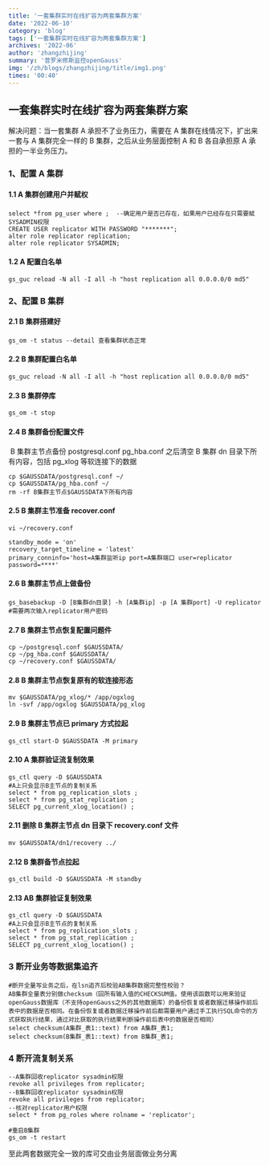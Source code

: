 ```yaml
---
title: '一套集群实时在线扩容为两套集群方案'
date: '2022-06-10'
category: 'blog'
tags: ['一套集群实时在线扩容为两套集群方案']
archives: '2022-06'
author: 'zhangzhijing'
summary: '普罗米修斯监控openGauss'
img: '/zh/blogs/zhangzhijing/title/img1.png'
times: '00:40'
---
```


## 一套集群实时在线扩容为两套集群方案

解决问题：当一套集群 A 承担不了业务压力，需要在 A 集群在线情况下，扩出来一套与 A 集群完全一样的 B 集群，之后从业务层面控制 A 和 B 各自承担原 A 承担的一半业务压力。

### 1、配置 A 集群

#### 1.1 A 集群创建用户并赋权

```
select *from pg_user where ;  --确定用户是否已存在，如果用户已经存在只需要赋SYSADMIN权限
CREATE USER replicator WITH PASSWORD "*******";
alter role replicator replication;
alter role replicator SYSADMIN;
```

#### 1.2 A 配置白名单

```shell
gs_guc reload -N all -I all -h "host replication all 0.0.0.0/0 md5"
```

### 2、配置 B 集群

#### 2.1 B 集群搭建好

```shell
gs_om -t status --detail 查看集群状态正常
```

#### 2.2 B 集群配置白名单

```shell
gs_guc reload -N all -I all -h "host replication all 0.0.0.0/0 md5"
```

#### 2.3 B 集群停库

```shell
gs_om -t stop
```

#### 2.4 B 集群备份配置文件

​ B 集群主节点备份 postgresql.conf pg_hba.conf 之后清空 B 集群 dn 目录下所有内容，包括 pg_xlog 等软连接下的数据

```shell
cp $GAUSSDATA/postgresql.conf ~/
cp $GAUSSDATA/pg_hba.conf ~/
rm -rf B集群主节点$GAUSSDATA下所有内容
```

#### 2.5 B 集群主节准备 recover.conf

```shell
vi ~/recovery.conf

standby_mode = 'on'
recovery_target_timeline = 'latest'
primary_conninfo='host=A集群监听ip port=A集群端口 user=replicator password=****'
```

#### 2.6 B 集群主节点上做备份

```shell
gs_basebackup -D [B集群dn目录] -h [A集群ip] -p [A 集群port] -U replicator
#需要两次输入replicator用户密码
```

#### 2.7 B 集群主节点恢复配置问题件

```shell
cp ~/postgresql.conf $GAUSSDATA/
cp ~/pg_hba.conf $GAUSSDATA/
cp ~/recovery.conf $GAUSSDATA/
```

#### 2.8 B 集群主节点恢复原有的软连接形态

```shell
mv $GAUSSDATA/pg_xlog/* /app/ogxlog
ln -svf /app/ogxlog $GAUSSDATA/pg_xlog
```

#### 2.9 B 集群主节点已 primary 方式拉起

```
gs_ctl start-D $GAUSSDATA -M primary
```

#### 2.10 A 集群验证流复制效果

```
gs_ctl query -D $GAUSSDATA
#A上只会显示B主节点的复制关系
select * from pg_replication_slots ;
select * from pg_stat_replication ;
SELECT pg_current_xlog_location() ;
```

#### 2.11 删除 B 集群主节点 dn 目录下 recovery.conf 文件

```shell
mv $GAUSSDATA/dn1/recovery ../
```

#### 2.12 B 集群备节点拉起

```shell
gs_ctl build -D $GAUSSDATA -M standby
```

#### 2.13 AB 集群验证复制效果

```
gs_ctl query -D $GAUSSDATA
#A上只会显示B主节点的复制关系
select * from pg_replication_slots ;
select * from pg_stat_replication ;
SELECT pg_current_xlog_location() ;
```

### 3 断开业务等数据集追齐

```
#断开全量写业务之后，在lsn追齐后校验AB集群数据完整性校验？
AB集群全量表分别做checksum（回所有输入值的CHECKSUM值。使用该函数可以用来验证openGauss数据库（不支持openGauss之外的其他数据库）的备份恢复或者数据迁移操作前后表中的数据是否相同。在备份恢复或者数据迁移操作前后都需要用户通过手工执行SQL命令的方式获取执行结果，通过对比获取的执行结果判断操作前后表中的数据是否相同）
select checksum(A集群_表1::text) from A集群_表1;
select checksum(B集群_表1::text) from B集群_表1;
```

### 4 断开流复制关系

```
--A集群回收replicator sysadmin权限
revoke all privileges from replicator;
--B集群回收replicator sysadmin权限
revoke all privileges from replicator;
--核对replicator用户权限
select * from pg_roles where rolname = 'replicator';

#重启B集群
gs_om -t restart
```

至此两套数据完全一致的库可交由业务层面做业务分离
